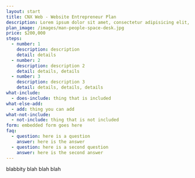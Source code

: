 ```yaml
---
layout: start
title: CNX Web - Website Entrepreneur Plan
description: Lorem ipsum dolor sit amet, consectetur adipisicing elit, sed do eiusmod tempor incididunt ut labore et dolore magna aliqua.
plan_image: /images/man-people-space-desk.jpg
price: $200,000
steps:
  - number: 1
    description: description
    detail: details
  - number: 2
    description: description 2
    detail: details, details
  - number: 3
    description: description 3
    detail: details, details, details
what-include:
  - does-include: thing that is included
what-else-add:
  - add: thing you can add
what-not-include:
  - not-include: thing that is not included
form: embedded form goes here
faq:
  - question: here is a question
    answer: here is the answer
  - question: here is a second question
    answer: here is the second answer
---
```

blabbity blah blah blah
